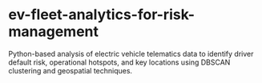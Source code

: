 # ev-fleet-analytics-for-risk-management
Python-based analysis of electric vehicle telematics data to identify driver default risk, operational hotspots, and key locations using DBSCAN clustering and geospatial techniques.
